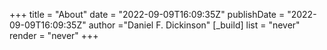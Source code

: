 +++
title = "About"
date = "2022-09-09T16:09:35Z"
publishDate = "2022-09-09T16:09:35Z"
author ="Daniel F. Dickinson"
[_build]
list = "never"
render = "never"
+++

